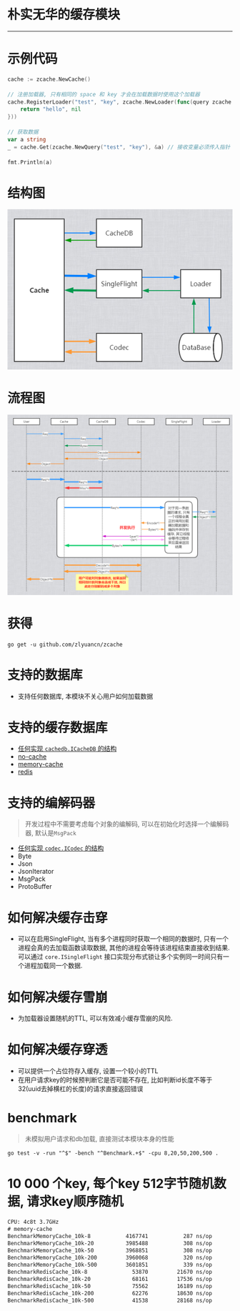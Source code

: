 # 朴实无华的缓存模块

---

# 示例代码

```go
cache := zcache.NewCache()

// 注册加载器, 只有相同的 space 和 key 才会在加载数据时使用这个加载器
cache.RegisterLoader("test", "key", zcache.NewLoader(func(query zcache.IQuery) (interface{}, error) {
    return "hello", nil
}))

// 获取数据
var a string
_ = cache.Get(zcache.NewQuery("test", "key"), &a) // 接收变量必须传入指针

fmt.Println(a)
```

# 结构图

![结构图](./assets/struct.png)

# 流程图

![流程图](./assets/flow_chart.png)

# 获得
`go get -u github.com/zlyuancn/zcache`

# 支持的数据库
+ 支持任何数据库, 本模块不关心用户如何加载数据

# 支持的缓存数据库
+ [任何实现 `cachedb.ICacheDB` 的结构](./core/cachedb.go)
+ [no-cache](./cachedb/no-cache/no-cache.go)
+ [memory-cache](./cachedb/memory-cache/memory-cache.go)
+ [redis](./cachedb/redis-cache/redis-cache.go)

# 支持的编解码器

> 开发过程中不需要考虑每个对象的编解码, 可以在初始化时选择一个编解码器, 默认是`MsgPack`

+ [任何实现 `codec.ICodec` 的结构](./core/codec.go)
+ Byte
+ Json
+ JsonIterator
+ MsgPack
+ ProtoBuffer

# 如何解决缓存击穿

+ 可以在启用SingleFlight, 当有多个进程同时获取一个相同的数据时, 只有一个进程会真的去加载函数读取数据, 其他的进程会等待该进程结束直接收到结果. 可以通过 `core.ISingleFlight` 接口实现分布式锁让多个实例同一时间只有一个进程加载同一个数据.

# 如何解决缓存雪崩

+ 为加载器设置随机的TTL, 可以有效减小缓存雪崩的风险.

# 如何解决缓存穿透

+ 可以提供一个占位符存入缓存, 设置一个较小的TTL
+ 在用户请求key的时候预判断它是否可能不存在, 比如判断id长度不等于32(uuid去掉横杠的长度)的请求直接返回错误

# benchmark

> 未模拟用户请求和db加载, 直接测试本模块本身的性能

```shell script
go test -v -run "^$" -bench "^Benchmark.+$" -cpu 8,20,50,200,500 .
```

# 10 000 个key, 每个key 512字节随机数据, 请求key顺序随机

```text
CPU: 4c8t 3.7GHz
# memory-cache
BenchmarkMemoryCache_10k-8        	 4167741	       287 ns/op
BenchmarkMemoryCache_10k-20        	 3985488	       308 ns/op
BenchmarkMemoryCache_10k-50        	 3968851	       308 ns/op
BenchmarkMemoryCache_10k-200       	 3960068	       320 ns/op
BenchmarkMemoryCache_10k-500       	 3601851	       339 ns/op
BenchmarkRedisCache_10k-8         	   53870	     21670 ns/op
BenchmarkRedisCache_10k-20         	   68161	     17536 ns/op
BenchmarkRedisCache_10k-50         	   75562	     16189 ns/op
BenchmarkRedisCache_10k-200        	   62276	     18630 ns/op
BenchmarkRedisCache_10k-500        	   41538	     28168 ns/op
```
